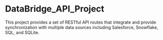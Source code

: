 # DataBridge_API_Project
This project provides a set of RESTful API routes that integrate and provide synchronization with multiple data sources including Salesforce, Snowflake, SQL, and SQLite. 
